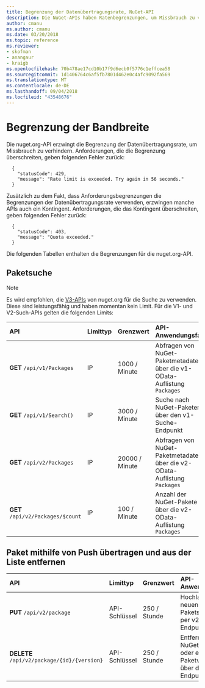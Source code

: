 ```yaml
---
title: Begrenzung der Datenübertragungsrate, NuGet-API
description: Die NuGet-APIs haben Ratenbegrenzungen, um Missbrauch zu verhindern.
author: cmanu
ms.author: cmanu
ms.date: 03/20/2018
ms.topic: reference
ms.reviewer:
- skofman
- anangaur
- kraigb
ms.openlocfilehash: 70b478ae17cd10b17f9d6ecb0f5776c1effcea58
ms.sourcegitcommit: 1d1406764c6af5fb7801d462e0c4afc9092fa569
ms.translationtype: MT
ms.contentlocale: de-DE
ms.lasthandoff: 09/04/2018
ms.locfileid: "43548676"
---
```

# <a name="rate-limits"></a>Begrenzung der Bandbreite

Die nuget.org-API erzwingt die Begrenzung der Datenübertragungsrate, um Missbrauch zu verhindern. Anforderungen, die die Begrenzung überschreiten, geben folgenden Fehler zurück: 

  ~~~
    {
      "statusCode": 429,
      "message": "Rate limit is exceeded. Try again in 56 seconds."
    }
  ~~~

Zusätzlich zu dem Fakt, dass Anforderungsbegrenzungen die Begrenzungen der Datenübertragungsrate verwenden, erzwingen manche APIs auch ein Kontingent. Anforderungen, die das Kontingent überschreiten, geben folgenden Fehler zurück:

  ~~~
    {
      "statusCode": 403,
      "message": "Quota exceeded."
    }
  ~~~

Die folgenden Tabellen enthalten die Begrenzungen für die nuget.org-API.

## <a name="package-search"></a>Paketsuche

> [!Note]
> Es wird empfohlen, die [V3-APIs](https://docs.microsoft.com/nuget/api/search-query-service-resource) von nuget.org für die Suche zu verwenden. Diese sind leistungsfähig und haben momentan kein Limit. Für die V1- und V2-Such-APIs gelten die folgenden Limits:


| API | Limittyp | Grenzwert | API-Anwendungsfall |
|:---|:---|:---|:---|
**GET** `/api/v1/Packages` | IP | 1000 / Minute | Abfragen von NuGet-Paketmetadaten über die v1-OData-Auflistung `Packages` |
**GET** `/api/v1/Search()` | IP | 3000 / Minute | Suche nach NuGet-Paketen über den v1-Suche-Endpunkt | 
**GET** `/api/v2/Packages` | IP | 20000 / Minute | Abfragen von NuGet-Paketmetadaten über die v2-OData-Auflistung `Packages` | 
**GET** `/api/v2/Packages/$count` | IP | 100 / Minute | Anzahl der NuGet-Pakete über die v2-OData-Auflistung `Packages` | 

## <a name="package-push-and-unlist"></a>Paket mithilfe von Push übertragen und aus der Liste entfernen

| API | Limittyp | Grenzwert | API-Anwendungsfall | 
|:---|:---|:---|:--- |
**PUT** `/api/v2/package` | API-Schlüssel | 250 / Stunde | Hochladen eines neuen NuGet-Pakets (Version) per v2-Push-Endpunkt 
**DELETE** `/api/v2/package/{id}/{version}` | API-Schlüssel | 250 / Stunde | Entfernen eines NuGet-Pakets oder einer Paketversion über den v2-Endpunkt 
